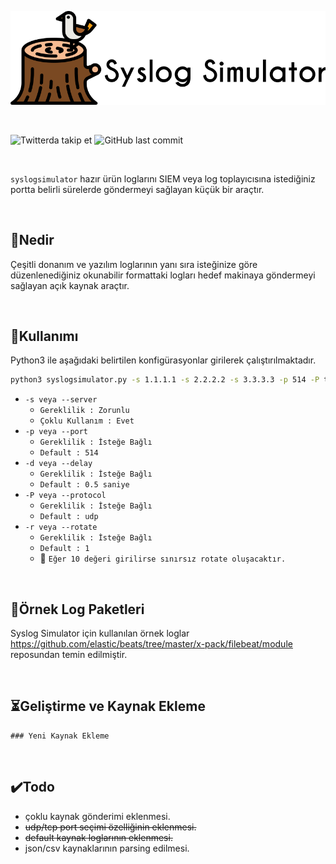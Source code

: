 ![syslog_simulator_logo](/img/logo.png)

<br />

![Twitterda takip et](https://img.shields.io/twitter/follow/enesilhaydin?style=social)
![GitHub last commit](https://img.shields.io/github/last-commit/enesilhaydin/syslogsimulator)

<br />

`syslogsimulator` hazır ürün loglarını SIEM veya log toplayıcısına istediğiniz portta belirli sürelerde göndermeyi sağlayan küçük bir araçtır. 

<br />

## 🚀Nedir

Çeşitli donanım ve yazılım loglarının yanı sıra isteğinize göre düzenlenediğiniz okunabilir formattaki logları hedef makinaya göndermeyi sağlayan açık kaynak araçtır.

<br />

## 🔨Kullanımı
Python3 ile aşağıdaki belirtilen konfigürasyonlar girilerek çalıştırılmaktadır.
```bash
python3 syslogsimulator.py -s 1.1.1.1 -s 2.2.2.2 -s 3.3.3.3 -p 514 -P tcp -r 1 -d 0.1
```
 + `-s veya --server` 
    + `Gereklilik : Zorunlu`
    +  `Çoklu Kullanım : Evet`
 + `-p veya --port`
    + `Gereklilik : İsteğe Bağlı`
    + `Default : 514`
 + `-d veya --delay`
    + `Gereklilik : İsteğe Bağlı`
    + `Default : 0.5 saniye`
 + `-P veya --protocol`
    + `Gereklilik : İsteğe Bağlı`
    + `Default : udp`
 + `-r veya --rotate`
    + `Gereklilik : İsteğe Bağlı`
    + `Default : 1`
    + 🔔 `Eğer 10 değeri girilirse sınırsız rotate oluşacaktır.`
    
<br />


## 📰Örnek Log Paketleri

Syslog Simulator için kullanılan örnek loglar https://github.com/elastic/beats/tree/master/x-pack/filebeat/module reposundan temin edilmiştir.

<br />

## ⏳Geliştirme ve Kaynak Ekleme

	### Yeni Kaynak Ekleme
<br />

## ✔️Todo

+ çoklu kaynak gönderimi eklenmesi.
+ ~~udp/tcp port seçimi özelliğinin eklenmesi.~~
+ ~~default kaynak loglarının eklenmesi.~~
+ json/csv kaynaklarının parsing edilmesi.
